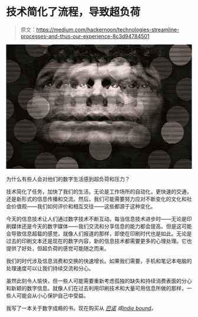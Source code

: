 # 技术简化了流程，导致超负荷

> 原文：<https://medium.com/hackernoon/technologies-streamline-processes-and-thus-our-experience-8c3d94784501>

![](img/008271a734df6bc4cc3d02af17b0af69.png)

为什么有些人会对他们的数字生活感到超负荷和压力？

技术简化了任务，加快了我们的生活。无论是工作场所的自动化，更快速的交通，还是新形式的信息传播和交流。然后，我们可能需要努力应对不断变化的文化和社会价值观——我们如何评价和相互交往——这些都源于这种变化。

今天的信息技术让人们通过数字技术不断互动。每当信息技术进步时——无论是印刷媒体还是今天的数字媒体——我们交流和分享信息的能力都会提高。但是这可能会导致信息超载的感觉，就像人们报道的那样，即使在印刷时代也是如此。无论是过去的印刷文本还是现在的数字内容，新的信息技术都需要更多的心理处理。它也提供了好处，但超负荷的感觉可能随之而来。

我们的时代涉及信息消费和交换的快速增长。如果我们需要，手机和笔记本电脑的处理速度可以让我们持续交流和分心。

虽然此刻令人愉快，但一些人可能需要重新考虑孤独的缺失和持续消费表面的分心和新颖的数字信息。就像人们在过去利用印刷技术和大量可用信息所做的那样，一些人可能会从小心保护自己中受益。

我写了一本关于数字成瘾的书。现在购买从 [*巴诺*](https://www.barnesandnoble.com/w/trapped-in-the-web-an-turner/1129986845) *或*[*indie bound*](https://www.indiebound.org/book/9781732182196)*。*